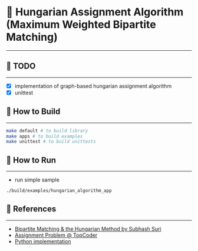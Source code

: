 # 📝 Hungarian Assignment Algorithm (Maximum Weighted Bipartite Matching) #
***

## :tada: TODO
***

- [x] implementation of graph-based hungarian assignment algorithm
- [x] unittest

## 🔨 How to Build ##
***

```bash
make default # to build library
make apps # to build examples
make unittest # to build unittests
```

## :running: How to Run ##
***

- run simple sample

```bash
./build/examples/hungarian_algorithm_app
```

## :gem: References ##
***

- [Bipartite Matching & the Hungarian Method by Subhash Suri](https://www.cse.ust.hk/~golin/COMP572/Notes/Matching.pdf)
- [Assignment Problem @ TopCoder](https://www.topcoder.com/community/competitive-programming/tutorials/assignment-problem-and-hungarian-algorithm/)
- [Python implementation](https://github.com/xtof-durr/makeSimple/blob/master/Munkres/kuhnMunkres.py)

